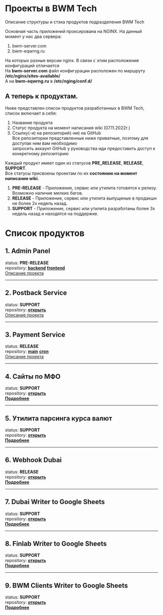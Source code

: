 # Проекты в __BWM Tech__
Описание структуры и стэка продуктов подразделения BWM Tech  

Основная часть приложений проксирована на NGINX. На данный момент у нас два сервера:
1. bwm-server.com
2. bwm-eqwrng.ru

На которых разные версии nginx. В связи с этим расположения конфигураций отличается  
На __bwm-server.com__ файл конфигурации расположен по маршруту __/etc/nginx/sites-available/__  
А на __bwm-eqwrng.ru__ в __/etc/nging/conf.d/__

## А теперь к продуктам.
Ниже представлен список продуктов разработанных в BWM Tech, список включает в себя:
1. Название продукта
2. Статус продукта на момент написания wiki (07.11.2022г.)
3. Ссылку(-и) на репозиторий(-ии) на GitHub  
  Все репозитории представленные ниже приватные, поэтому для доступак ним вам необходимо  
  запросить аккаунт GitHub у руководства иди предоставить доступ к конкретному репозиторию

Каждый продукт имеет один из статусов __PRE_RELEASE__, __RELEASE__, __SUPPORT__.  
Все статусы присвоены проектам по их __состоянию на момент написания wiki.__

1. __PRE-RELEASE__ - Приложение, сервис или утилита готовятся к релизу. Возможно наличие мелких багов.
2. __RELEASE__ - Приложение, сервис или утилита выпущеные в продакшн не более 2х недель назад.
3. __SUPPORT__ - Приложение, сервис или утилита разработаны более 3х недель назад и находятся на поддержке.

# Список продуктов

## __1. Admin Panel__
status: __PRE-RELEASE__  
repository:
[__backend__](https://github.com/developer-bwm/nest_admin_backend)
[__frontend__](https://github.com/developer-bwm/adminpanel_react)  
[Описание проекта](adminpanel/README.md)

---
## __2. Postback Service__
status: __SUPPORT__  
repository: [__открыть__](https://github.com/developer-bwm/postback-service)  
[Описание проекта](postback-service/README.md)

---
## __3. Payment Service__
status: __RELEASE__  
repository:
[__main__](https://github.com/developer-bwm/payment-service)
[__cron__](https://github.com/developer-bwm/payment-service-cron)  
[Описание проекта](payment-service/README.md)

---
## __4. Сайты по МФО__
status: __SUPPORT__  
repository: [__открыть__](https://github.com/developer-bwm/react-site-template)  
[__Подробнее__](mfo/README.md)

---
## __5. Утилита парсинга курса валют__
status: __SUPPORT__  
repository: [__открыть__](https://github.com/developer-bwm/parse-course)  
[__Подробнее__](parse-course/README.md)

---
## __6. Webhook Dubai__
status: __RELEASE__  
repository: [__открыть__](https://github.com/developer-bwm/webhook)  
[__Подробнее__](webhook/README.md)

---
## __7. Dubai Writer to Google Sheets__
status: __SUPPORT__  
repository: [__открыть__](https://github.com/developer-bwm/dubai-utility)  
[__Подробнее__](dubai-writer/README.md)

---
## __8. Finlab Writer to Google Sheets__
status: __SUPPORT__  
repository: [__открыть__](https://github.com/developer-bwm/finlab-utility)  
[__Подробнее__](finlab/README.md)

---
## __9. BWM Clients Writer to Google Sheets__
status: __SUPPORT__  
repository: [__открыть__](https://github.com/developer-bwm/bwm-clients)  
[__Подробнее__](bwm-clients/README.md)